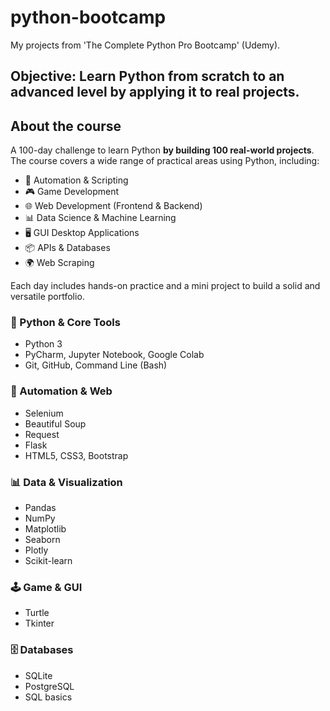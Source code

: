 # python-bootcamp
My projects from 'The Complete Python Pro Bootcamp' (Udemy).

## Objective: Learn Python from scratch to an advanced level by applying it to real projects.

## About the course
A 100-day challenge to learn Python **by building 100 real-world projects**.
The course covers a wide range of practical areas using Python, including:

- 🧹 Automation & Scripting
- 🎮 Game Development
- 🌐 Web Development (Frontend & Backend)
- 📊 Data Science & Machine Learning
- 🖥 GUI Desktop Applications
- 📦 APIs & Databases
- 🌍 Web Scraping

Each day includes hands-on practice and a mini project to build a solid and versatile portfolio.

### 🐍 Python & Core Tools
- Python 3
- PyCharm, Jupyter Notebook, Google Colab
- Git, GitHub, Command Line (Bash)

### 🔧 Automation & Web
- Selenium
- Beautiful Soup
- Request
- Flask
- HTML5, CSS3, Bootstrap

### 📊 Data & Visualization
- Pandas
- NumPy
- Matplotlib
- Seaborn
- Plotly
- Scikit-learn

### 🕹 Game & GUI
- Turtle
- Tkinter

### 🗄 Databases
- SQLite
- PostgreSQL
- SQL basics
